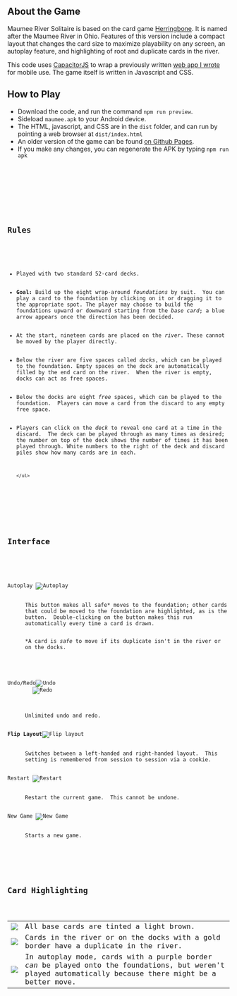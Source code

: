 <link rel="stylesheet" href="dist/css/rules.css">
<div id="popup">
  <section id="help-about">
    <h2>About the Game</h2>
    <p> Maumee River Solitaire is based on the card game <A HREF="https://en.wikipedia.org/wiki/Herring-Bone_(card_game)">Herringbone</A>. It is named after the Maumee River in Ohio.  Features of this version include a compact layout that changes the card size to maximize playability on any screen, an autoplay feature, and highlighting of root and duplicate cards in the river.</p>
    <p>This code uses <A HREF="https://capacitorjs.com">CapacitorJS</A> to wrap a previously written <A HREF="https://github.com/sahi1l/MaumeeRiverSolitaire">web app I wrote</A> for mobile use.  The game itself is written in Javascript and CSS.
  </section>
  <section id="help-install">
    <h2>How to Play</h2>
    <ul>
      <li>Download the code, and run the command <code>npm run preview</code>.</li>
      <li>Sideload <code>maumee.apk</code> to your Android device.</li>
      <li>The HTML, javascript, and CSS are in the <code>dist</code> folder, and can run by pointing a web browser at <code>dist/index.html</code></li>
      <li>An older version of the game can be found <A HREF="https://sahi1l.github.io/MaumeeRiverSolitaire/">on Github Pages</A>.
      <li>If you make any changes, you can regenerate the APK by typing <code>npm run apk</li>
    </ul>
     </section>
  <section id="help-rules">
    <h2>Rules</h2>
    <UL>
      <LI>Played with two standard 52-card decks.</li>
      <LI><B>Goal:</B> Build up the eight wrap-around <dfn>foundations</dfn> by suit.  You can play a card to the foundation by clicking on it or dragging it to the appropriate spot. The player may choose to build the foundations upward or downward starting from the <dfn>base card</dfn>; a blue arrow appears once the direction has been decided.</LI> 
      <LI>At the start, nineteen cards are placed on the <dfn>river</dfn>. These cannot be moved by the player directly.</li>
      <li>Below the river are five spaces called <dfn>docks</dfn>, which can be played to the foundation. Empty spaces on the dock are automatically filled by the end card on the river.  When the river is empty, docks can act as free spaces.</li>
      <li>Below the docks are eight <dfn>free</dfn> spaces, which can be played to the foundation.  Players can move a card from the discard to any empty free space.</li>
      <li>Players can click on the <dfn>deck</dfn> to reveal one card at a time in the discard.  The deck can be played through as many times as desired; the number on top of the deck shows the number of times it has been played through. White numbers to the right of the deck and discard piles show how many cards are in each.</li>
        
    </ul>
  </section>
  <section id="help-interface">
    <h2>Interface</h2>
    <dl>
      <dt>Autoplay <img src="dist/assets/icons/available.png" alt="Autoplay">
</dt>
        <dd>This button makes all safe* moves to the foundation; other cards that could be moved to the foundation are highlighted, as is the button.  Double-clicking on the button makes this run automatically every time a card is drawn.
          <p class="safe">*A card is <i>safe</i> to move if its duplicate isn't in the river or on the docks.</p>
        </dd>
      <dt>Undo/Redo<img src="dist/assets/icons/undo.png" alt="Undo">
        <img src="dist/assets/icons/redo.png" alt="Redo">
      </dt>
      <dd>Unlimited undo and redo.</dd>
      <dt><B>Flip Layout</B><img src="dist/assets/icons/reverse.png" alt="Flip layout"></dt>
      <dd>Switches between a left-handed and right-handed layout.  This setting is remembered from session to session via a cookie.</dd>
      <dt>Restart <img src="dist/assets/icons/restart.png" alt="Restart"></dt>
      <dd>Restart the current game.  This cannot be undone.</dd>
      <dt>New Game <img src="dist/assets/icons/newgame.png" alt="New Game"></dt>
      <dd>Starts a new game.</dd>
</UL>
</section>
<section id="help-highlighting">
  <h2>Card Highlighting</h2>
  <table>
    <tr>
      <td><img src="dist/assets/help/root.png"></td>
      <td>All base cards are tinted a light brown.</td>
    </tr>
    <tr>
      <td><img src="dist/assets/help/duplicate.png"></td>
      <td>Cards in the river or on the docks with a gold border have a duplicate in the river.</td>
    </tr>
    <tr>
      <td><img src="dist/assets/help/highlighted.png"></td>
      <td>In autoplay mode, cards with a purple border <i>can</i> be played onto the foundations, but weren't played automatically because there might be a better move.</td>
    </tr>
  </table>
</section>

  </div>
